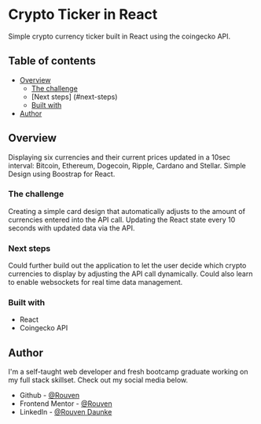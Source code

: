 # Crypto Ticker in React

Simple crypto currency ticker built in React using the coingecko API.

## Table of contents

- [Overview](#overview)
  - [The challenge](#the-challenge)
  - [Next steps] (#next-steps)
  - [Built with](#built-with)
- [Author](#author)

## Overview

Displaying six currencies and their current prices updated in a 10sec interval: Bitcoin, Ethereum, Dogecoin, Ripple, Cardano and Stellar. Simple Design using Boostrap for React.

### The challenge

Creating a simple card design that automatically adjusts to the amount of currencies entered into the API call. Updating the React state every 10 seconds with updated data via the API.

### Next steps

Could further build out the application to let the user decide which crypto currencies to display by adjusting the API call dynamically. Could also learn to enable websockets for real time data management.

### Built with

- React
- Coingecko API

## Author

I'm a self-taught web developer and fresh bootcamp graduate working on my full stack skillset.
Check out my social media below.

- Github - [@Rouven](https://github.com/rouven-d)
- Frontend Mentor - [@Rouven](https://www.frontendmentor.io/profile/rouven-d)
- LinkedIn - [@Rouven Daunke](https://www.linkedin.com/in/rouvendaunke/)
